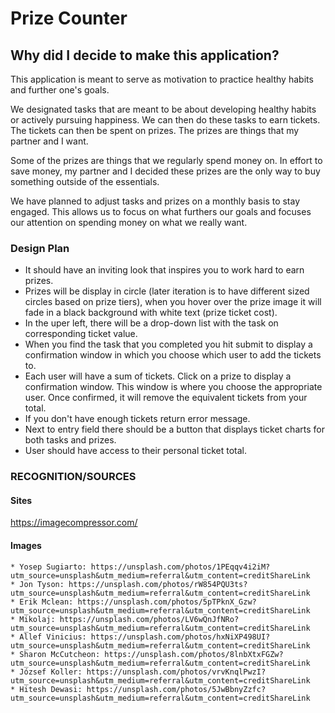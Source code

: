 Prize Counter
=========
## Why did I decide to make this application?

This application is meant to serve as motivation to practice healthy habits and further one's goals.

We designated tasks that are meant to be about developing healthy habits or actively pursuing happiness. We can then do these tasks to earn tickets. The tickets can then be spent on prizes. The prizes are things that my partner and I want.

Some of the prizes are things that we regularly spend money on. In effort to save money, my partner and I decided these prizes are the only way to buy something outside of the essentials.

We have planned to adjust tasks and prizes on a monthly basis to stay engaged. This allows us to focus on what furthers our goals and focuses our attention on spending money on what we really want.

### Design Plan 
* It should have an inviting look that inspires you to work hard to earn prizes.
* Prizes will be display in circle (later iteration is to have different sized circles based on prize tiers), when you hover over the prize image it will fade in a black background with white text (prize ticket cost).
* In the uper left, there will be a drop-down list with the task on corresponding ticket value. 
* When you find the task that you completed you hit submit to display a confirmation window in which you choose which user to add the tickets to. 
* Each user will have a sum of tickets. Click on a prize to display a confirmation window. This window is where you choose the appropriate user. Once confirmed, it will remove the equivalent tickets from your total. 
* If you don't have enough tickets return error message. 
* Next to entry field there should be a button that displays ticket charts for both tasks and prizes.
* User should have access to their personal ticket total.

### RECOGNITION/SOURCES
#### Sites
  https://imagecompressor.com/
#### Images
    * Yosep Sugiarto: https://unsplash.com/photos/1PEqqv4i2iM?utm_source=unsplash&utm_medium=referral&utm_content=creditShareLink
    * Jon Tyson: https://unsplash.com/photos/rW854PQU3ts?utm_source=unsplash&utm_medium=referral&utm_content=creditShareLink
    * Erik Mclean: https://unsplash.com/photos/5pTPknX_Gzw?utm_source=unsplash&utm_medium=referral&utm_content=creditShareLink
    * Mikolaj: https://unsplash.com/photos/LV6wQnJfNRo?utm_source=unsplash&utm_medium=referral&utm_content=creditShareLink
    * Allef Vinicius: https://unsplash.com/photos/hxNiXP498UI?utm_source=unsplash&utm_medium=referral&utm_content=creditShareLink
    * Sharon McCutcheon: https://unsplash.com/photos/8lnbXtxFGZw?utm_source=unsplash&utm_medium=referral&utm_content=creditShareLink
    * József Koller: https://unsplash.com/photos/vrvKnqlPwzI?utm_source=unsplash&utm_medium=referral&utm_content=creditShareLink
    * Hitesh Dewasi: https://unsplash.com/photos/5JwBbnyZzfc?utm_source=unsplash&utm_medium=referral&utm_content=creditShareLink
